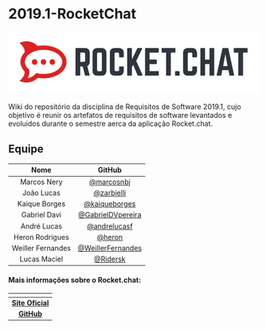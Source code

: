 # 2019.1-RocketChat
![Logo](docs/img/rocket-logo.png)

Wiki do repositório da disciplina de Requisitos de Software 2019.1, cujo objetivo é reunir os artefatos de requisitos de software levantados e evoluidos durante o semestre aerca da aplicação Rocket.chat.


## Equipe

| Nome |GitHub|
|:---:|:---:|
| Marcos Nery |  [@marcosnbj](https://github.com/marcosnbj) |
| João Lucas | [@zarbielli](https://github.com/zarbielli) |
| Kaique Borges | [@kaiqueborges](https://github.com/kaiqueborges) |
| Gabriel Davi | [@GabrielDVpereira](https://github.com/GabrielDVpereira) |
| André Lucas | [@andrelucasf](https://github.com/andrelucasf) |
| Heron Rodrigues | [@heron](heronrsousa@hotmail.com)|
| Weiller Fernandes | [@WeillerFernandes](https://github.com/WeillerFernandes) |
| Lucas Maciel | [@Ridersk](https://github.com/Ridersk)|

#### Mais informações sobre o Rocket.chat:

| <!-- --> |
|:---:|
|[**Site Oficial**](https://rocket.chat/)|
|[**GitHub**](https://rocket.chat/)|
